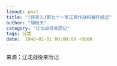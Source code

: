 ```yaml
---
layout: post
title: "[待录入]第七⼗⼀军辽西作战和被歼经过"
author: "胡锻夫"
category: "辽沈战役亲历记"
tags: 分类
date:  1948-01-01 00:00:00 +0000
---
```

来源：辽沈战役亲历记